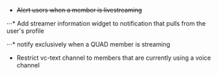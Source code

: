 * ~~Alert users when a member is livestreaming~~

⋅⋅⋅* Add streamer information widget to notification that pulls from the user's profile

⋅⋅⋅* notify exclusively when a QUAD member is streaming

* Restrict vc-text channel to members that are currently using a voice channel